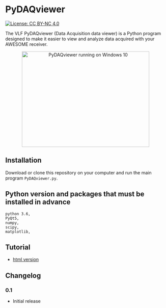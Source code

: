 # PyDAQviewer
[![License: CC BY-NC 4.0](https://img.shields.io/badge/License-CC%20BY--NC%204.0-lightgrey.svg)](http://creativecommons.org/licenses/by-nc/4.0/) 

The VLF PyDAQviewer (Data Acquisition data viewer) is a Python program designed to make it easier to view and analyze data acquired with your AWESOME receiver.

<center><img src="https://iswi-tunisia.github.io/PyDAQviewer/docs/imgs/SelectDate_PyDAQviewer.png" alt="PyDAQviewer running on Windows 10" height="300" width="400"></center>

## Installation
Download or clone this repository on your computer and run the main program `PyDAQviewer.py`.

## Python version and packages that must be installed in advance

    python 3.6,
    PyQt5,
    numpy,
    scipy,
    matplotlib,
    
   
## Tutorial
* [html version](https://iswi-tunisia.github.io/PyDAQviewer/docs/Tutorial.html)

## Changelog

### 0.1
* Initial release
